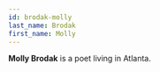 ```yaml
---
id: brodak-molly
last_name: Brodak
first_name: Molly
---
```

**Molly Brodak** is a poet living in Atlanta.